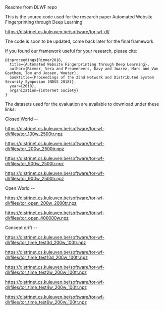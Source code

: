 Readme from DLWF repo

This is the source code used for the research paper Automated Website Fingerprinting through Deep Learning:

https://distrinet.cs.kuleuven.be/software/tor-wf-dl/

The code is soon to be updated, come back later for the final framework.

If you found our framework useful for your research, please cite:

```
@inproceedings{Rimmer2018,
  title={Automated Website Fingerprinting through Deep Learning},
  author={Rimmer, Vera and Preuveneers, Davy and Juarez, Marc and Van Goethem, Tom and Joosen, Wouter},
  booktitle={Proceedings of the 25nd Network and Distributed System Security Symposium (NDSS 2018)},
  year={2018},
  organization={Internet Society}
}
```

The datasets used for the evaluation are available to download under these links:

Closed World --

https://distrinet.cs.kuleuven.be/software/tor-wf-dl/files/tor_100w_2500tr.npz

https://distrinet.cs.kuleuven.be/software/tor-wf-dl/files/tor_200w_2500tr.npz

https://distrinet.cs.kuleuven.be/software/tor-wf-dl/files/tor_500w_2500tr.npz

https://distrinet.cs.kuleuven.be/software/tor-wf-dl/files/tor_900w_2500tr.npz

Open World --

https://distrinet.cs.kuleuven.be/software/tor-wf-dl/files/tor_open_200w_2000tr.npz

https://distrinet.cs.kuleuven.be/software/tor-wf-dl/files/tor_open_400000w.npz

Concept drift --

https://distrinet.cs.kuleuven.be/software/tor-wf-dl/files/tor_time_test3d_200w_100tr.npz

https://distrinet.cs.kuleuven.be/software/tor-wf-dl/files/tor_time_test10d_200w_100tr.npz

https://distrinet.cs.kuleuven.be/software/tor-wf-dl/files/tor_time_test2w_200w_100tr.npz

https://distrinet.cs.kuleuven.be/software/tor-wf-dl/files/tor_time_test4w_200w_100tr.npz

https://distrinet.cs.kuleuven.be/software/tor-wf-dl/files/tor_time_test6w_200w_100tr.npz
